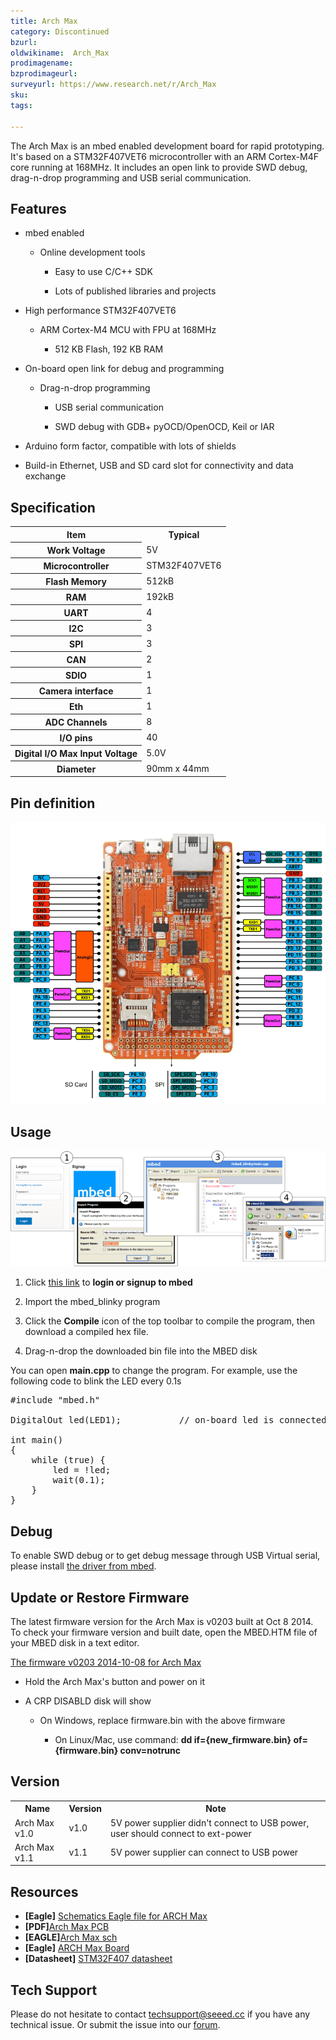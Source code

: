 ```yaml
---
title: Arch Max‏‎
category: Discontinued
bzurl:
oldwikiname:  Arch_Max‏‎
prodimagename:
bzprodimageurl:
surveyurl: https://www.research.net/r/Arch_Max
sku:
tags:

---
```



The Arch Max is an mbed enabled development board for rapid prototyping.
It's based on a STM32F407VET6 microcontroller with an ARM Cortex-M4F core running at 168MHz. It includes an open link to provide SWD debug, drag-n-drop programming and USB serial communication.

##   Features  

*   mbed enabled

    *   Online development tools

        *   Easy to use C/C++ SDK

        *   Lots of published libraries and projects

*   High performance STM32F407VET6

    *   ARM Cortex-M4 MCU with FPU at 168MHz

        *   512 KB Flash, 192 KB RAM

*   On-board open link for debug and programming

    *   Drag-n-drop programming

        *   USB serial communication

        *   SWD debug with GDB+ pyOCD/OpenOCD, Keil or IAR

*   Arduino form factor, compatible with lots of shields

*   Build-in Ethernet, USB and SD card slot for connectivity and data exchange

##   Specification  

<table  cellspacing="0" width="80%">
<tr>
<th scope="col"> Item
</th>
<th scope="col"> Typical
</th></tr>
<tr>
<th scope="row"> Work Voltage
</th>
<td> 5V
</td></tr>
<tr>
<th scope="row"> Microcontroller
</th>
<td> STM32F407VET6
</td></tr>
<tr>
<th scope="row"> Flash Memory
</th>
<td> 512kB
</td></tr>
<tr>
<th scope="row"> RAM
</th>
<td> 192kB
</td></tr>
<tr>
<th scope="row"> UART
</th>
<td> 4
</td></tr>
<tr>
<th scope="row"> I2C
</th>
<td> 3
</td></tr>
<tr>
<th scope="row"> SPI
</th>
<td> 3
</td></tr>
<tr>
<th scope="row"> CAN
</th>
<td> 2
</td></tr>
<tr>
<th scope="row"> SDIO
</th>
<td> 1
</td></tr>
<tr>
<th scope="row"> Camera interface
</th>
<td> 1
</td></tr>
<tr>
<th scope="row"> Eth
</th>
<td> 1
</td></tr>
<tr>
<th scope="row"> ADC Channels
</th>
<td> 8
</td></tr>
<tr>
<th scope="row"> I/O pins
</th>
<td>40
</td></tr>
<tr>
<th scope="row"> Digital I/O Max Input Voltage
</th>
<td> 5.0V
</td></tr>
<tr>
<th scope="row"> Diameter
</th>
<td> 90mm x 44mm
</td></tr></table>

##   Pin definition

![](https://github.com/SeeedDocument/Arch_Max/raw/master/img/Arch_Max_Pinout.png)

##   Usage

![](https://github.com/SeeedDocument/Arch_Max/raw/master/img/Get_started_with_mbed.png)

1.  Click [this link](https://developer.mbed.org/compiler/#import:/teams/mbed/code/mbed_blinky/;platform:Seeed-Arch-MAX) to **login or signup to mbed**

2.  Import the mbed_blinky program

3.  Click the **Compile** icon of the top toolbar to compile the program, then download a compiled hex file.

4.  Drag-n-drop the downloaded bin file into the MBED disk

You can open **main.cpp** to change the program. For example, use the following code to blink the LED every 0.1s

<pre>
#include "mbed.h"

DigitalOut led(LED1);           // on-board led is connected to D13

int main()
{
    while (true) {
        led = !led;
        wait(0.1);
    }
}
</pre>

##   Debug

To enable SWD debug or to get debug message through USB Virtual serial, please install [the driver from mbed](https://developer.mbed.org/handbook/Windows-serial-configuration).

##   Update or Restore Firmware

The latest firmware version for the Arch Max is v0203 built at Oct 8  2014. To check your firmware version and built date, open the MBED.HTM file of your MBED disk in a text editor.

[The firmware v0203 2014-10-08 for Arch Max](https://developer.mbed.org/media/uploads/yihui/lpc11u35_nrf51822_if_mbed_v203_20141008.bin)

*   Hold the Arch Max's button and power on it

*   A CRP DISABLD disk will show

    *   On Windows, replace firmware.bin with the above firmware

        *   On Linux/Mac, use command: **dd if={new_firmware.bin} of={firmware.bin} conv=notrunc**

##   Version

<table>
<tr>
<th> Name </th>
<th> Version </th>
<th> Note
</th></tr>
<tr>
<td> Arch Max v1.0 </td>
<td> v1.0 </td>
<td> 5V power supplier didn't connect to USB power, user should connect to ext-power
</td></tr>
<tr>
<td> Arch Max v1.1 </td>
<td> v1.1 </td>
<td> 5V power supplier can connect to USB power
</td></tr></table>

##   Resources

- **[Eagle]**  [Schematics Eagle file for ARCH Max](https://github.com/SeeedDocument/Arch_Max/raw/master/res/ARCH_Max.zip)
- **[PDF]**[Arch Max PCB](https://github.com/SeeedDocument/Arch_Max/raw/master/res/Arch%20Max.pdf)
- **[EAGLE]**[Arch Max sch](https://github.com/SeeedDocument/Arch_Max/raw/master/res/Arch%20Max.sch)
- **[Eagle]**  [ARCH Max Board](https://github.com/SeeedDocument/Arch_Max/raw/master/res/Arch%20Max.brd)
- **[Datasheet]**  [STM32F407 datasheet](https://github.com/SeeedDocument/Arch_Max/raw/master/res/STM32F407.pdf)

## Tech Support
Please do not hesitate to contact [techsupport@seeed.cc](techsupport@seeed.cc) if you have any technical issue. Or submit the issue into our [forum](http://forum.seeedstudio.com/). 